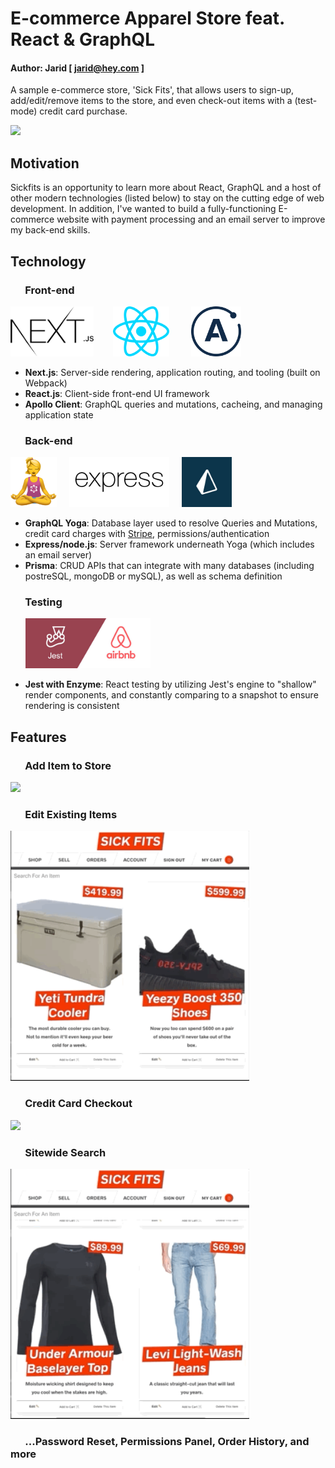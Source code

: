 # E-commerce Apparel Store feat. React & GraphQL

#### Author: Jarid [ <jarid@hey.com> ]

A sample e-commerce store, 'Sick Fits', that allows users to sign-up, add/edit/remove items to the store, and even check-out items with a (test-mode) credit card purchase. 

<img height="400" src="./readme-images/intro.gif">

## __Motivation__

Sickfits is an opportunity to learn more about React, GraphQL and a host of other modern technologies (listed below) to stay on the cutting edge of web development. In addition, I've wanted to build a fully-functioning E-commerce website with payment processing and an email server to improve my back-end skills.

## __Technology__

### &nbsp;&nbsp;&nbsp;&nbsp;&nbsp;&nbsp;Front-end

<img height="80" src="./readme-images/next-js.svg">&nbsp;&nbsp;&nbsp;&nbsp;&nbsp;&nbsp;&nbsp;&nbsp;<img height="80" src="./readme-images/react.svg">&nbsp;&nbsp;&nbsp;&nbsp;&nbsp;&nbsp;&nbsp;&nbsp; <img height="80" src="./readme-images/apollo.svg">
- **Next.js**: Server-side rendering, application routing, and tooling (built on Webpack)
- **React.js**: Client-side front-end UI framework
- **Apollo Client**: GraphQL queries and mutations, cacheing, and managing application state

### &nbsp;&nbsp;&nbsp;&nbsp;&nbsp;&nbsp;Back-end

<img height="80" src="./readme-images/graphql-yoga.png">&nbsp;&nbsp;&nbsp;&nbsp;
<img height="80" src="./readme-images/expressjs.svg">&nbsp;&nbsp;&nbsp;&nbsp; <img height="80" src="./readme-images/prisma.jpg">
- **GraphQL Yoga**: Database layer used to resolve Queries and Mutations, credit card charges with [Stripe](https://www.stripe.com), permissions/authentication
- **Express/node.js**: Server framework underneath Yoga (which includes an email server)
- **Prisma**: CRUD APIs that can integrate with many databases (including postreSQL, mongoDB or mySQL), as well as schema definition

### &nbsp;&nbsp;&nbsp;&nbsp;&nbsp;&nbsp;Testing

&nbsp;&nbsp;&nbsp;&nbsp;&nbsp;&nbsp;<img height="80" src="./readme-images/jest-enzyme.jpeg">

- **Jest with Enzyme**: React testing by utilizing Jest's engine to "shallow" render components, and constantly comparing to a snapshot to ensure rendering is consistent

## __Features__

### &nbsp;&nbsp;&nbsp;&nbsp;&nbsp;&nbsp;Add Item to Store

<img height="400" src="./readme-images/item-upload.gif">

### &nbsp;&nbsp;&nbsp;&nbsp;&nbsp;&nbsp;Edit Existing Items

<img height="400" src="./readme-images/edit-item.gif">

### &nbsp;&nbsp;&nbsp;&nbsp;&nbsp;&nbsp;Credit Card Checkout

<img height="400" src="./readme-images/checkout.gif">

### &nbsp;&nbsp;&nbsp;&nbsp;&nbsp;&nbsp;Sitewide Search

<img height="400" src="./readme-images/search.gif">

### &nbsp;&nbsp;&nbsp;&nbsp;&nbsp;&nbsp;...Password Reset, Permissions Panel, Order History, and more


